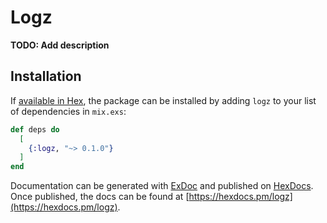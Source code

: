 # Logz

**TODO: Add description**

## Installation

If [available in Hex](https://hex.pm/docs/publish), the package can be installed
by adding `logz` to your list of dependencies in `mix.exs`:

```elixir
def deps do
  [
    {:logz, "~> 0.1.0"}
  ]
end
```

Documentation can be generated with [ExDoc](https://github.com/elixir-lang/ex_doc)
and published on [HexDocs](https://hexdocs.pm). Once published, the docs can
be found at [https://hexdocs.pm/logz](https://hexdocs.pm/logz).

